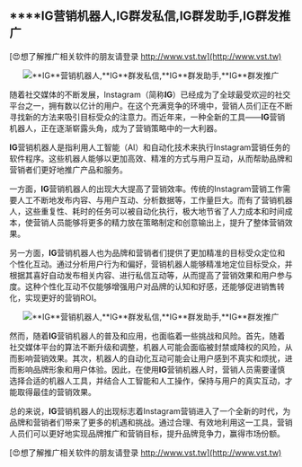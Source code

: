## ****IG**营销机器人,**IG**群发私信,**IG**群发助手,**IG**群发推广**

[😍想了解推广相关软件的朋友请登录 http://www.vst.tw](http://www.vst.tw)

 <center><img src="https://vst.tw/MP4/tuiguang/png/1.png" alt="**IG**营销机器人,**IG**群发私信,**IG**群发助手,**IG**群发推广"></center>

随着社交媒体的不断发展，Instagram（简称**IG**）已经成为了全球最受欢迎的社交平台之一，拥有数以亿计的用户。在这个充满竞争的环境中，营销人员们正在不断寻找新的方法来吸引目标受众的注意力。而近年来，一种全新的工具——**IG**营销机器人，正在逐渐崭露头角，成为了营销策略中的一大利器。

**IG**营销机器人是指利用人工智能（AI）和自动化技术来执行Instagram营销任务的软件程序。这些机器人能够以更加高效、精准的方式与用户互动，从而帮助品牌和营销者们更好地推广产品和服务。

一方面，**IG**营销机器人的出现大大提高了营销效率。传统的Instagram营销工作需要人工不断地发布内容、与用户互动、分析数据等，工作量巨大。而有了营销机器人，这些重复性、耗时的任务可以被自动化执行，极大地节省了人力成本和时间成本，使营销人员能够将更多的精力放在策略制定和创意输出上，提升了整体营销效果。

另一方面，**IG**营销机器人也为品牌和营销者们提供了更加精准的目标受众定位和个性化互动。通过分析用户行为和偏好，营销机器人能够精准地定位目标受众，并根据其喜好自动发布相关内容、进行私信互动等，从而提高了营销效果和用户参与度。这种个性化互动不仅能够增强用户对品牌的认知和好感，还能够促进销售转化，实现更好的营销ROI。

 <center><img src="https://vst.tw/MP4/tuiguang/png/3.png" alt="**IG**营销机器人,**IG**群发私信,**IG**群发助手,**IG**群发推广"></center>

然而，随着**IG**营销机器人的普及和应用，也面临着一些挑战和风险。首先，随着社交媒体平台的算法不断升级和调整，机器人可能会面临被封禁或降权的风险，从而影响营销效果。其次，机器人的自动化互动可能会让用户感到不真实和烦扰，进而影响品牌形象和用户体验。因此，在使用**IG**营销机器人时，营销人员需要谨慎选择合适的机器人工具，并结合人工智能和人工操作，保持与用户的真实互动，才能取得最佳的营销效果。

总的来说，**IG**营销机器人的出现标志着Instagram营销进入了一个全新的时代，为品牌和营销者们带来了更多的机遇和挑战。通过合理、有效地利用这一工具，营销人员们可以更好地实现品牌推广和营销目标，提升品牌竞争力，赢得市场份额。

[😍想了解推广相关软件的朋友请登录 http://www.vst.tw](http://www.vst.tw)



